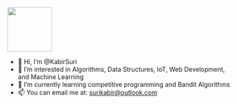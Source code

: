 <a href="[URL_REDIRECT](https://ibb.co/VWSs132)" target="blank"><img align="center" src="URL_TO_YOUR_IMAGE" height="100" /></a>
- 👋 Hi, I’m @KabirSuri
- 👀 I’m interested in Algorithms, Data Structures, IoT, Web Development, and Machine Learning
- 🌱 I’m currently learning competitive programming and Bandit Algorithms
- 📫 You can email me at: surikabir@outlook.com

<!---
KabirSuri/KabirSuri is a ✨ special ✨ repository because its `README.md` (this file) appears on your GitHub profile.
You can click the Preview link to take a look at your changes.
--->
